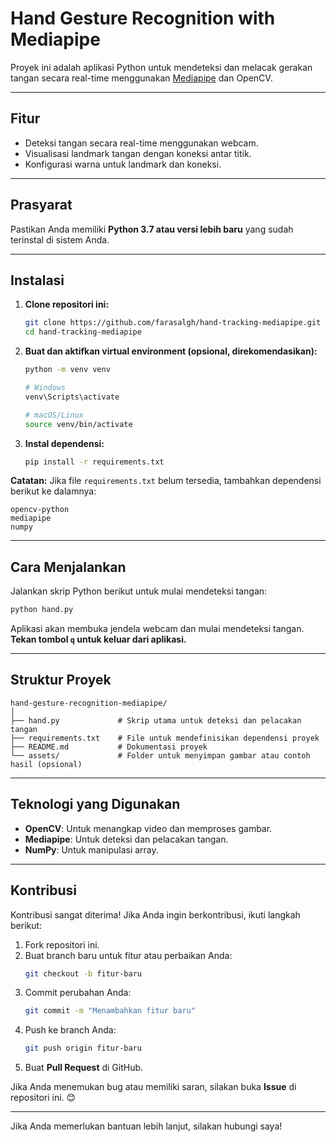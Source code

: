 # Hand Gesture Recognition with Mediapipe

Proyek ini adalah aplikasi Python untuk mendeteksi dan melacak gerakan tangan secara real-time menggunakan [Mediapipe](https://google.github.io/mediapipe/) dan OpenCV.

---

## Fitur
- Deteksi tangan secara real-time menggunakan webcam.
- Visualisasi landmark tangan dengan koneksi antar titik.
- Konfigurasi warna untuk landmark dan koneksi.

---

## Prasyarat
Pastikan Anda memiliki **Python 3.7 atau versi lebih baru** yang sudah terinstal di sistem Anda.

---

## Instalasi

1. **Clone repositori ini:**
   ```bash
   git clone https://github.com/farasalgh/hand-tracking-mediapipe.git
   cd hand-tracking-mediapipe
   ```

2. **Buat dan aktifkan virtual environment (opsional, direkomendasikan):**
   ```bash
   python -m venv venv
   
   # Windows
   venv\Scripts\activate
   
   # macOS/Linux
   source venv/bin/activate
   ```

3. **Instal dependensi:**
   ```bash
   pip install -r requirements.txt
   ```

**Catatan:** Jika file `requirements.txt` belum tersedia, tambahkan dependensi berikut ke dalamnya:
   ```
   opencv-python
   mediapipe
   numpy
   ```

---

## Cara Menjalankan
Jalankan skrip Python berikut untuk mulai mendeteksi tangan:
```bash
python hand.py
```
Aplikasi akan membuka jendela webcam dan mulai mendeteksi tangan. **Tekan tombol `q` untuk keluar dari aplikasi.**

---

## Struktur Proyek
```
hand-gesture-recognition-mediapipe/
│
├── hand.py             # Skrip utama untuk deteksi dan pelacakan tangan
├── requirements.txt    # File untuk mendefinisikan dependensi proyek
├── README.md           # Dokumentasi proyek
└── assets/             # Folder untuk menyimpan gambar atau contoh hasil (opsional)
```

---

## Teknologi yang Digunakan
- **OpenCV**: Untuk menangkap video dan memproses gambar.
- **Mediapipe**: Untuk deteksi dan pelacakan tangan.
- **NumPy**: Untuk manipulasi array.

---

## Kontribusi
Kontribusi sangat diterima! Jika Anda ingin berkontribusi, ikuti langkah berikut:

1. Fork repositori ini.
2. Buat branch baru untuk fitur atau perbaikan Anda:
   ```bash
   git checkout -b fitur-baru
   ```
3. Commit perubahan Anda:
   ```bash
   git commit -m "Menambahkan fitur baru"
   ```
4. Push ke branch Anda:
   ```bash
   git push origin fitur-baru
   ```
5. Buat **Pull Request** di GitHub.

Jika Anda menemukan bug atau memiliki saran, silakan buka **Issue** di repositori ini. 😊

---

Jika Anda memerlukan bantuan lebih lanjut, silakan hubungi saya!


